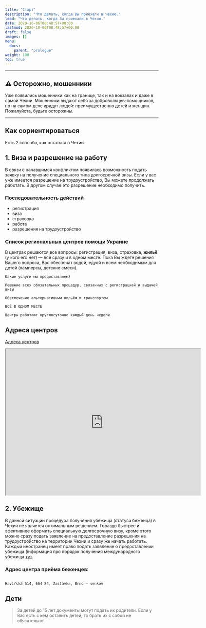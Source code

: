 ```yaml
---
title: "Старт"
description: "Что делать, когда Вы приехали в Чехию."
lead: "Что делать, когда Вы приехали в Чехию."
date: 2020-10-06T08:48:57+00:00
lastmod: 2020-10-06T08:48:57+00:00
draft: false
images: []
menu:
  docs:
    parent: "prologue"
weight: 100
toc: true
---
```


---

## :warning: Осторожно, мошенники

Уже появились мошенники как на границе, так и на вокзалах и даже в самой Чехии.
Мошенники выдают себя за добровольцев-помощников, но на самом деле крадут людей: преимущественно детей и женщин. Пожалуйста, будьте осторожны.

---
## Как сориентироваться

Есть 2 способа, как остаться в Чехии

## 1. Виза и разрешение на работу
В связи с начавшимся конфликтом появилась возможность подать заявку на получение специального типа долгосрочной визы.
Если у вас уже имеется разрешение на трудоустройство, Вы можете продолжать работать.
В другом случае это разрешение необходимо получить.

### Последовательность действий
* регистрация
* виза
* страховка
* работа
* разрешения на трудоустройство

### Список региональных центров помощи Украине
В центрах решаются все вопросы: регистрация, виза, страховка, **жильё** (у кого его нет) — всё сразу и в одном месте.
Пока Вы ждете решения Вашего вопроса, Вас обеспечат водой, едуой и всем необходимым для детей (памперсы, детские смеси).


```
Какие услуги мы предоставляем?

Решение всех обязательных процедур, связанных с регистрацией и выдачей визы

Обеспечение альтернативным жильём и транспортом

ВСЁ В ОДНОМ МЕСТЕ

Центры работают круглосуточно каждый день недели
```



## Адреса центров
[Адреса центров](https://www.mvcr.cz/clanek/seznam-krajskych-asistencnich-center-pomoci-ukrajine.aspx)


 <iframe src="https://www.google.com/maps/d/embed?mid=1FaqUgfUDGw0B6_tGVRZE4UhnM-dL_tXp&ehbc=2E312F" width="640" height="480"></iframe>

## 2. Убежище
В данной ситуации процедура получения убежища (статуса беженца) в Чехии не является оптимальным решением.
Гораздо быстрее и эфективнее оформить специальную долгосрочную визу, 
кроме этого можно сразу подать заявление на предоставление разрешения на трудоустройство на территории Чехии и сразу же начать работать.
Каждый иностранец имеет право подать заявление о предоставлении убежища
(інформация про порядок получения международного убежища
 [тут](https://www.mvcr.cz/migrace/clanek/nase-hlavni-temata-mezinarodni-ochrana-mezinarodni-ochrana.aspx?q=Y2hudW09Mw%3d%3d).

### Адрес центра приёма беженцев:
```

Havířská 514, 664 84, Zastávka, Brno – venkov
```



##  Дети

> За детей до 15 лет документы могут подать их родители. Если у Вас есть с кем оставить детей, то брать их с собой не обязательно.


